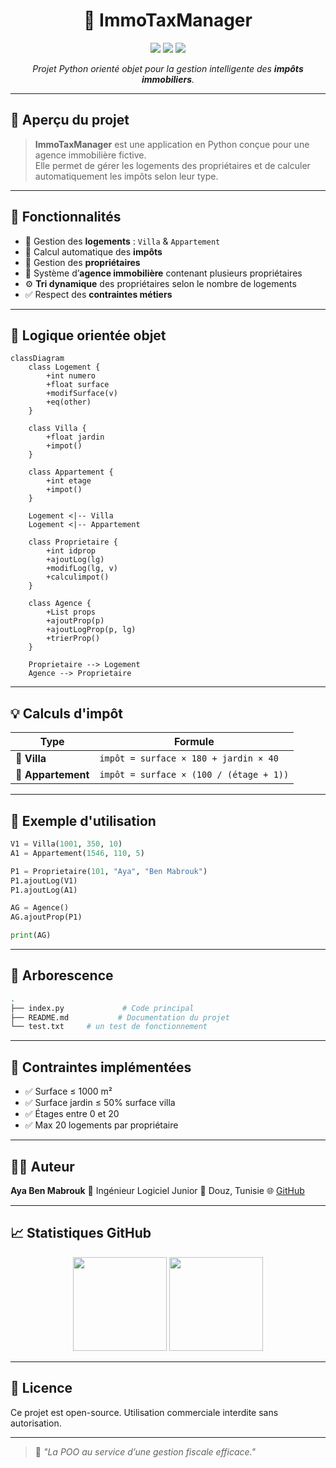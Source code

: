 

<h1 align="center">🏡 ImmoTaxManager</h1>

<p align="center">
  <img src="https://img.shields.io/badge/langage-python-blue?style=flat-square&logo=python" />
  <img src="https://img.shields.io/badge/POO-Oriented-orange?style=flat-square" />
  <img src="https://img.shields.io/badge/status-done-yellow?style=flat-square" />
</p>

<p align="center">
  <em>Projet Python orienté objet pour la gestion intelligente des <strong>impôts immobiliers</strong>.</em>
</p>

---

## 🌟 Aperçu du projet

> **ImmoTaxManager** est une application en Python conçue pour une agence immobilière fictive.  
> Elle permet de gérer les logements des propriétaires et de calculer automatiquement les impôts selon leur type.

---

## 🎯 Fonctionnalités

- 📌 Gestion des **logements** : `Villa` & `Appartement`
- 🧮 Calcul automatique des **impôts**
- 👤 Gestion des **propriétaires**
- 🏢 Système d’**agence immobilière** contenant plusieurs propriétaires
- ⚙️ **Tri dynamique** des propriétaires selon le nombre de logements
- ✅ Respect des **contraintes métiers**

---

## 🧠 Logique orientée objet

```mermaid
classDiagram
    class Logement {
        +int numero
        +float surface
        +modifSurface(v)
        +eq(other)
    }

    class Villa {
        +float jardin
        +impot()
    }

    class Appartement {
        +int etage
        +impot()
    }

    Logement <|-- Villa
    Logement <|-- Appartement

    class Proprietaire {
        +int idprop
        +ajoutLog(lg)
        +modifLog(lg, v)
        +calculimpot()
    }

    class Agence {
        +List props
        +ajoutProp(p)
        +ajoutLogProp(p, lg)
        +trierProp()
    }

    Proprietaire --> Logement
    Agence --> Proprietaire
````

---

## 💡 Calculs d'impôt

| Type               | Formule                                 |
| ------------------ | --------------------------------------- |
| 🏡 **Villa**       | `impôt = surface × 180 + jardin × 40`   |
| 🏢 **Appartement** | `impôt = surface × (100 / (étage + 1))` |

---

## 🧪 Exemple d'utilisation

```python
V1 = Villa(1001, 350, 10)
A1 = Appartement(1546, 110, 5)

P1 = Proprietaire(101, "Aya", "Ben Mabrouk")
P1.ajoutLog(V1)
P1.ajoutLog(A1)

AG = Agence()
AG.ajoutProp(P1)

print(AG)
```

---

## 📂 Arborescence

```bash
.
├── index.py             # Code principal
├── README.md           # Documentation du projet
└── test.txt     # un test de fonctionnement
```

---

## 🔧 Contraintes implémentées

* ✅ Surface ≤ 1000 m²
* ✅ Surface jardin ≤ 50% surface villa
* ✅ Étages entre 0 et 20
* ✅ Max 20 logements par propriétaire

---

## 🧑‍💻 Auteur

**Aya Ben Mabrouk**
💼 Ingénieur Logiciel Junior
📍 Douz, Tunisie
🌐 [GitHub](https://github.com/BenMabroukAya)

---

## 📈 Statistiques GitHub

<p align="center">
  <img src="https://github-readme-stats.vercel.app/api?username=BenMabroukAya&show_icons=true&theme=react" height="150" />
  <img src="https://github-readme-stats.vercel.app/api/top-langs/?username=BenMabroukAya&layout=compact&theme=react" height="150" />
</p>

---

## 📜 Licence

Ce projet est open-source.
Utilisation commerciale interdite sans autorisation.

---

> 🧠 *"La POO au service d’une gestion fiscale efficace."*


